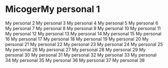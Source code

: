 # MicogerMy personal 1
My personal 2
My personal 3
My personal 4
My personal 5
My personal 6
My personal 7
My personal 8
My personal 9
My personal 10
My personal 11
My personal 12
My personal 13
My personal 14
My personal 15
My personal 16
My personal 17
My personal 18
My personal 19
My personal 20
My personal 21
My personal 22
My personal 23
My personal 24
My personal 25
My personal 26
My personal 27
My personal 28
My personal 29
My personal 30
My personal 31
My personal 32
My personal 33
My personal 34
My personal 35
My personal 36
My personal 37
My personal 38
